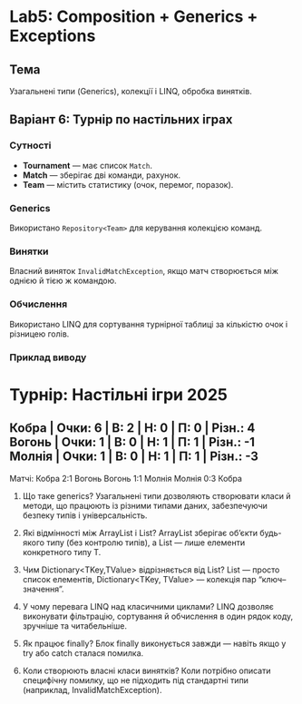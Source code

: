 # Lab5: Composition + Generics + Exceptions

## Тема
Узагальнені типи (Generics), колекції і LINQ, обробка винятків.

## Варіант 6: Турнір по настільних іграх

### Сутності
- **Tournament** — має список `Match`.
- **Match** — зберігає дві команди, рахунок.
- **Team** — містить статистику (очок, перемог, поразок).

### Generics
Використано `Repository<Team>` для керування колекцією команд.

### Винятки
Власний виняток `InvalidMatchException`, якщо матч створюється між однією й тією ж командою.

### Обчислення
Використано LINQ для сортування турнірної таблиці за кількістю очок і різницею голів.


### Приклад виводу

Турнір: Настільні ігри 2025
==================================================
Кобра           | Очки:  6 | В: 2 | Н: 0 | П: 0 | Різн.: 4
Вогонь          | Очки:  1 | В: 0 | Н: 1 | П: 1 | Різн.: -1
Молнія          | Очки:  1 | В: 0 | Н: 1 | П: 1 | Різн.: -3
--------------------------------------------------
Матчі:
Кобра 2:1 Вогонь
Вогонь 1:1 Молнія
Молнія 0:3 Кобра




1. Що таке generics?
Узагальнені типи дозволяють створювати класи й методи, що працюють із різними типами даних, забезпечуючи безпеку типів і універсальність.

2. Які відмінності між ArrayList і List<T>?
ArrayList зберігає об’єкти будь-якого типу (без контролю типів),
а List<T> — лише елементи конкретного типу T.

3. Чим Dictionary<TKey,TValue> відрізняється від List<T>?
List<T> — просто список елементів,
Dictionary<TKey, TValue> — колекція пар “ключ–значення”.

4. У чому перевага LINQ над класичними циклами?
LINQ дозволяє виконувати фільтрацію, сортування й обчислення в один рядок коду, зручніше та читабельніше.

5. Як працює finally?
Блок finally виконується завжди — навіть якщо у try або catch сталася помилка.

6. Коли створюють власні класи винятків?
Коли потрібно описати специфічну помилку, що не підходить під стандартні типи (наприклад, InvalidMatchException).